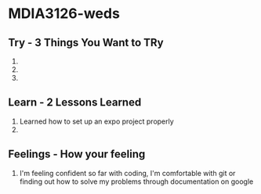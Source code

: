 # MDIA3126-weds

## Try - 3 Things You Want to TRy

1.
2.
3.

## Learn - 2 Lessons Learned

1. Learned how to set up an expo project properly
2.

## Feelings - How your feeling

1. I'm feeling confident so far with coding, I'm comfortable with git or finding out how to solve my problems through documentation on google
